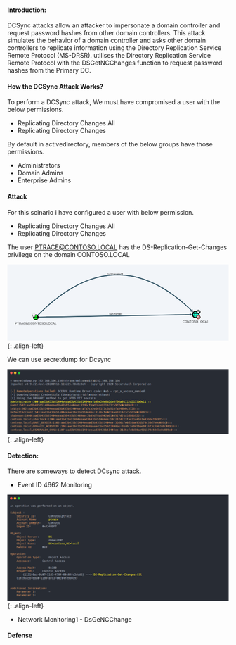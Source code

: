 #### Introduction:

DCSync attacks allow an attacker to impersonate a domain controller and request password hashes from other domain controllers. This attack simulates the behavior of a domain controller and asks other domain controllers to replicate information using the Directory Replication Service Remote Protocol (MS-DRSR).  utilises the Directory Replication Service Remote Protocol with the DSGetNCChanges function to request password hashes from the Primary DC.

#### How the DCSync Attack Works?

To perform a DCSync attack, We must have compromised a user with the below permissions.
+ Replicating Directory Changes All
+ Replicating Directory Changes

By default in activedirectory, members of the below groups have those permissions.
+ Administrators
+ Domain Admins
+ Enterprise Admins 


#### Attack
For this scinario i have configured a user with below permission.
+ Replicating Directory Changes All
+ Replicating Directory Changes

The user PTRACE@CONTOSO.LOCAL has the DS-Replication-Get-Changes privilege on the domain CONTOSO.LOCAL

![source-01](/img/dcsyn1.PNG){: .align-left}

We can use secretdump for Dcsync

![source-01](/img/dcsyn3.PNG){: .align-left}

#### Detection:

There are someways to detect DCsync attack.

+ Event ID 4662 Monitoring

![source-01](/img/dcsyn4.PNG){: .align-left}

+ Network Monitoring1 - DsGeNCChange

#### Defense 
